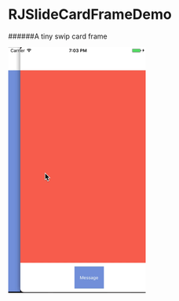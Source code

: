 # RJSlideCardFrameDemo
######A tiny swip card frame



![image](https://github.com/BigBigPo/RJSlideCardFrameDemo/blob/master/DemoShow.gif)
